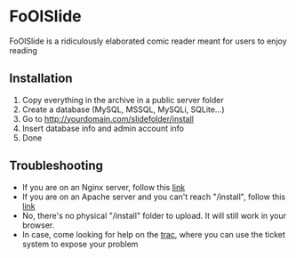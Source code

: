 FoOlSlide
=========

FoOlSlide is a ridiculously elaborated comic reader meant for users to enjoy reading

Installation
------------
1.  Copy everything in the archive in a public server folder
2.  Create a database (MySQL, MSSQL, MySQLi, SQLite...)
3.  Go to http://yourdomain.com/slidefolder/install
4.  Insert database info and admin account info
5.  Done


Troubleshooting
---------------

* If you are on an Nginx server, follow this [link](http://trac.foolrulez.com/foolslide/wiki/nginx_install)
* If you are on an Apache server and you can't reach "/install", follow this [link](http://trac.foolrulez.com/foolslide/wiki/apache_htaccess)
* No, there's no physical "/install" folder to upload. It will still work in your browser.
* In case, come looking for help on the [trac](http://trac.foolrulez.com/foolslide), where you can use the ticket system to expose your problem